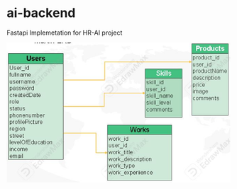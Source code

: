 # ai-backend
Fastapi Implemetation for HR-AI project

<img src="ERD-Sample.JPG" alt="ERD DIagram"  />
